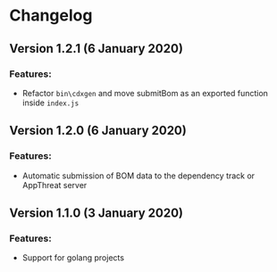 # Changelog

## Version 1.2.1 (6 January 2020)

### Features:

- Refactor `bin\cdxgen` and move submitBom as an exported function inside `index.js`

## Version 1.2.0 (6 January 2020)

### Features:

- Automatic submission of BOM data to the dependency track or AppThreat server

## Version 1.1.0 (3 January 2020)

### Features:

- Support for golang projects
